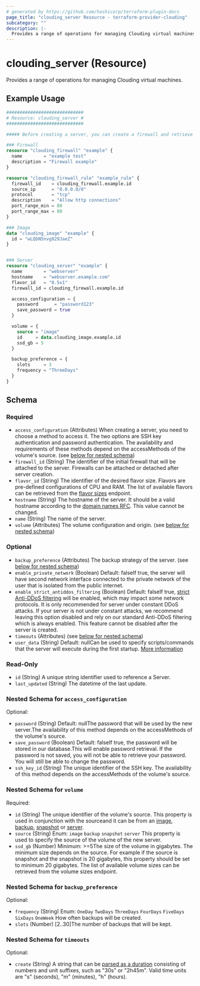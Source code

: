 ```yaml
---
# generated by https://github.com/hashicorp/terraform-plugin-docs
page_title: "clouding_server Resource - terraform-provider-clouding"
subcategory: ""
description: |-
  Provides a range of operations for managing Clouding virtual machines.
---
```


# clouding_server (Resource)

Provides a range of operations for managing Clouding virtual machines.

## Example Usage

```terraform
#############################
# Resource: clouding_server #
#############################

##### Before creating a server, you can create a firewall and retrieve an image value from the data source. 

### Firewall
resource "clouding_firewall" "example" {
  name        = "example test"
  description = "Firewall example"
}

resource "clouding_firewall_rule" "example_rule" {
  firewall_id    = clouding_firewall.example.id
  source_ip      = "0.0.0.0/0"
  protocol       = "tcp"
  description    = "Allow http connections"
  port_range_min = 80
  port_range_max = 80
}

### Image
data "clouding_image" "example" {
  id = "wLQbN5nvg829JaeZ"
}


### Server
resource "clouding_server" "example" {
  name        = "webserver"
  hostname    = "webserver.example.com"
  flavor_id   = "0.5x1"
  firewall_id = clouding_firewall.example.id

  access_configuration = {
    password      = "password123"
    save_password = true
  }

  volume = {
    source = "image"
    id     = data.clouding_image.example.id
    ssd_gb = 5
  }

  backup_preference = {
    slots     = 3
    frequency = "ThreeDays"
  }
}
```

<!-- schema generated by tfplugindocs -->
## Schema

### Required

- `access_configuration` (Attributes) When creating a server, you need to choose a method to access it. The two options are SSH key authentication and password authentication. The availability and requirements of these methods depend on the accessMethods of the volume's source. (see [below for nested schema](#nestedatt--access_configuration))
- `firewall_id` (String) The identifier of the initial firewall that will be attached to the server. Firewalls can be attached or detached after server creation.
- `flavor_id` (String) The identifier of the desired flavor size. Flavors are pre-defined configurations of CPU and RAM. The list of available flavors can be retrieved from the [flavor sizes](https://api.clouding.io/docs#tag/Sizes/operation/ListAllFlavors) endpoint.
- `hostname` (String) The hostname of the server. It should be a valid hostname according to the [domain names RFC](https://www.rfc-editor.org/rfc/rfc1035). This value cannot be changed.
- `name` (String) The name of the server.
- `volume` (Attributes) The volume configuration and origin. (see [below for nested schema](#nestedatt--volume))

### Optional

- `backup_preference` (Attributes) The backup strategy of the server. (see [below for nested schema](#nestedatt--backup_preference))
- `enable_private_network` (Boolean) Default: falseIf true, the server will have second network interface connected to the private network of the user that is isolated from the public internet.
- `enable_strict_antiddos_filtering` (Boolean) Default: falseIf true, [strict Anti-DDoS filtering](https://help.clouding.io/hc/en-us/articles/6310749915036) will be enabled, which may impact some network protocols. It is only recommended for server under constant DDoS attacks. If your server is not under constant attacks, we recommend leaving this option disabled and rely on our standard Anti-DDoS filtering which is always enabled. This feature cannot be disabled after the server is created.
- `timeouts` (Attributes) (see [below for nested schema](#nestedatt--timeouts))
- `user_data` (String) Default: nullCan be used to specify scripts/commands that the server will execute during the first startup. [More information](https://help.clouding.io/hc/en-us/articles/4801240126620)

### Read-Only

- `id` (String) A unique string identifier used to reference a Server.
- `last_updated` (String) The datetime of the last update.

<a id="nestedatt--access_configuration"></a>
### Nested Schema for `access_configuration`

Optional:

- `password` (String) Default: nullThe password that will be used by the new server.The availability of this method depends on the accessMethods of the volume's source.
- `save_password` (Boolean) Default: falseIf true, the password will be stored in our database.This will enable password retrieval. If the password is not saved, you will not be able to retrieve your password. You will still be able to change the password.
- `ssh_key_id` (String) The unique identifier of the SSH key. The availability of this method depends on the accessMethods of the volume's source.


<a id="nestedatt--volume"></a>
### Nested Schema for `volume`

Required:

- `id` (String) The unique identifier of the volume's source. This property is used in conjunction with the sourceand it can be from an [image](https://api.clouding.io/docs#tag/Images/operation/ListAllImages), [backup](https://api.clouding.io/docs#tag/Backups/operation/ListAllBackups), [snapshot](https://api.clouding.io/docs#tag/Snapshots/operation/ListAllSnapshots) or [server](https://api.clouding.io/docs#tag/Servers/operation/ListAllServers).
- `source` (String) Enum: ```image``` ```backup``` ```snapshot``` ```server``` This property is used to specify the source of the volume of the new server.
- `ssd_gb` (Number) Minimum: >=5The size of the volume in gigabytes. The minimum size depends on the source. For example if the source is snapshot and the snapshot is 20 gigabytes, this property should be set to minimum 20 gigabytes. The list of available volume sizes can be retrieved from the volume sizes endpoint.


<a id="nestedatt--backup_preference"></a>
### Nested Schema for `backup_preference`

Optional:

- `frequency` (String) Enum: ```OneDay``` ```TwoDays``` ```ThreeDays``` ```FourDays``` ```FiveDays``` ```SixDays``` ```OneWeek``` How often backups will be created.
- `slots` (Number) [2..30]The number of backups that will be kept.


<a id="nestedatt--timeouts"></a>
### Nested Schema for `timeouts`

Optional:

- `create` (String) A string that can be [parsed as a duration](https://pkg.go.dev/time#ParseDuration) consisting of numbers and unit suffixes, such as "30s" or "2h45m". Valid time units are "s" (seconds), "m" (minutes), "h" (hours).
